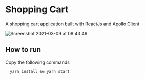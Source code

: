 # Shopping Cart

A shopping cart application built with ReactJs and Apollo Client

![Screenshot 2021-03-09 at 08 43 49](https://user-images.githubusercontent.com/22839996/110476399-3a0fa480-80e2-11eb-82bb-fdf7081efb03.png)


## How to run

Copy the following commands

```
  yarn install && yarn start
```
